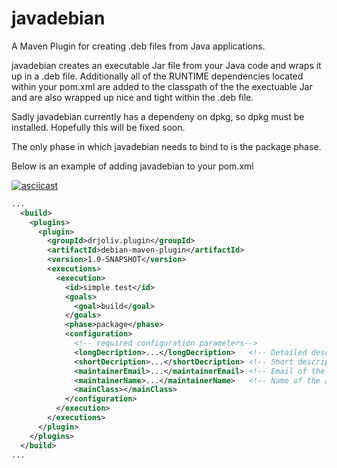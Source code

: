 # javadebian
A Maven Plugin for creating .deb files from Java applications.

javadebian creates an executable Jar file from your Java code and wraps it up in a .deb file. Additionally all of the RUNTIME dependencies located within your pom.xml are added to the classpath of the the exectuable Jar and are also wrapped up nice and tight within the .deb file.

Sadly javadebian currently has a dependeny on dpkg, so dpkg must be installed. Hopefully this will be fixed soon.

The only phase in which javadebian needs to bind to is the package phase.

Below is an example of adding javadebian to your pom.xml

[![asciicast](https://asciinema.org/a/YAN3lqlz74V0VL8H8HyJb4MY8)](https://asciinema.org/a/YAN3lqlz74V0VL8H8HyJb4MY8)


```xml
...
  <build>
    <plugins>
      <plugin>
        <groupId>drjoliv.plugin</groupId>
        <artifactId>debian-maven-plugin</artifactId>
        <version>1.0-SNAPSHOT</version>
        <executions>
          <execution>
            <id>simple test</id>
            <goals>
              <goal>build</goal>
            </goals>
            <phase>package</phase>
            <configuration>
              <!-- required configuration parameters-->
              <longDecription>...</longDecription>   <!-- Detailed description of the application. -->
              <shortDecription>...</shortDecription> <!-- Short descriptin of application no more that 60 characters. -->
              <maintainerEmail>...</maintainerEmail> <!-- Email of the application maintainer. -->
              <maintainerName>...</maintainerName>   <!-- Name of the application maintainer.-->
              <mainClass></mainClass>
            </configuration>
          </execution>
        </executions>
      </plugin>
    </plugins>
  </build>
...
```
